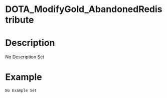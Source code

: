 # DOTA_ModifyGold_AbandonedRedistribute
# Description
No Description Set
# Example
```No Example Set```